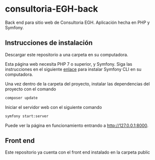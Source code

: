 # consultoria-EGH-back

Back end para sitio web de Consultoria EGH. Aplicación hecha en PHP y Symfony.

## Instrucciones de instalación

Descargar este repositorio a una carpeta en su computadora.

Esta página web necesita PHP 7 o superior, y Symfony. Siga las instrucciones en el siguiente [enlace](https://github.com/symfony-cli/symfony-cli) para instalar Symfony CLI en su computadora.

Una vez dentro de la carpeta del proyecto, instalar las dependencias del proyecto con el comando
```bash
composer update
```

Iniciar el servidor web con el siguiente comando
```bash
symfony start:server
```
Puede ver la página en funcionamiento entrando a http://127.0.0.1:8000.

## Front end

Este repositorio ya cuenta con el front end instalado en la carpeta public